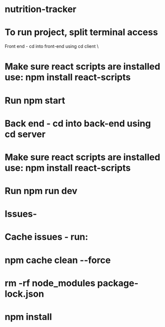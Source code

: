 # nutrition-tracker

# To run project, split terminal access
 Front end - cd into front-end using cd client \

# Make sure react scripts are installed use: npm install react-scripts

# Run npm start

# Back end - cd into back-end using cd server

# Make sure react scripts are installed use: npm install react-scripts

# Run npm run dev

# Issues-

# Cache issues - run:

# npm cache clean --force

# rm -rf node_modules package-lock.json

# npm install
